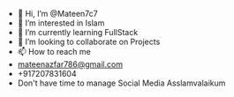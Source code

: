 - 👋 Hi, I’m @Mateen7c7
- 👀 I’m interested in Islam
- 🌱 I’m currently learning FullStack
- 💞️ I’m looking to collaborate on Projects
- 📫 How to reach me
- mateenazfar786@gmail.com
- +917207831604
- Don't have time to manage Social Media
Asslamvalaikum

<!---
Mateen7c7/Mateen7c7 is a ✨ special ✨ repository because its `README.md` (this file) appears on your GitHub profile.
You can click the Preview link to take a look at your changes.
--->
